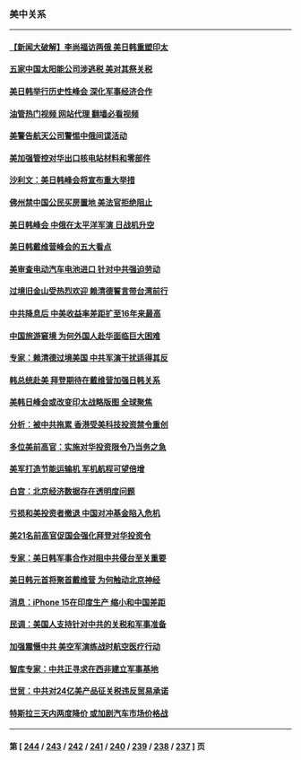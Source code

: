 ### 美中关系
---
#### [【新闻大破解】李尚福访两俄 美日韩重塑印太](../../pages/nf1412576/n14056718.md?08190446) 
#### [五家中国太阳能公司涉逃税 美对其祭关税](../../pages/nf1412576/n14056715.md?08190446) 
#### [美日韩举行历史性峰会 深化军事经济合作](../../pages/nf1412576/n14056728.md?08190446) 
#### [油管热门视频 网站代理 翻墙必看视频](http://138.2.39.72:81/youtube.html?epic-marker?08190446)
#### [美警告航天公司警惕中俄间谍活动](../../pages/nf1412576/n14056694.md?08190446) 
#### [美加强管控对华出口核电站材料和零部件](../../pages/nf1412576/n14056699.md?08190446) 
#### [沙利文：美日韩峰会将宣布重大举措](../../pages/nf1412576/n14056697.md?08190446) 
#### [佛州禁中国公民买房置地 美法官拒绝阻止](../../pages/nf1412576/n14056179.md?08190446) 
#### [美日韩峰会 中俄在太平洋军演 日战机升空](../../pages/nf1412576/n14056604.md?08190446) 
#### [美日韩戴维营峰会的五大看点](../../pages/nf1412576/n14056314.md?08190446) 
#### [美审查电动汽车电池进口 针对中共强迫劳动](../../pages/nf1412576/n14055986.md?08190446) 
#### [过境旧金山受热烈欢迎 赖清德誓言带台湾前行](../../pages/nf1412576/n14055988.md?08190446) 
#### [中共降息后 中美收益率差距扩至16年来最高](../../pages/nf1412576/n14056080.md?08190446) 
#### [中国旅游窘境 为何外国人赴华面临巨大困难](../../pages/nf1412576/n14056014.md?08190446) 
#### [专家：赖清德过境美国 中共军演干扰适得其反](../../pages/nf1412576/n14055690.md?08190446) 
#### [韩总统赴美 拜登期待在戴维营加强日韩关系](../../pages/nf1412576/n14055858.md?08190446) 
#### [美韩日峰会或改变印太战略版图 全球聚焦](../../pages/nf1412576/n14055908.md?08190446) 
#### [分析：被中共拖累 香港受美科技投资禁令重创](../../pages/nf1412576/n14055699.md?08190446) 
#### [多位美前高官：实施对华投资限令乃当务之急](../../pages/nf1412576/n14055844.md?08190446) 
#### [美军打造节能运输机 军机航程可望倍增](../../pages/nf1412576/n14055730.md?08190446) 
#### [白宫：北京经济数据存在透明度问题](../../pages/nf1412576/n14055663.md?08190446) 
#### [亏损和美投资者撤退 中国对冲基金陷入危机](../../pages/nf1412576/n14054738.md?08190446) 
#### [美21名前高官促国会强化拜登对华投资令](../../pages/nf1412576/n14055341.md?08190446) 
#### [专家：美日韩军事合作对阻中共侵台至关重要](../../pages/nf1412576/n14055430.md?08190446) 
#### [美日韩元首将聚首戴维营 为何触动北京神经](../../pages/nf1412576/n14055367.md?08190446) 
#### [消息：iPhone 15在印度生产 缩小和中国差距](../../pages/nf1412576/n14055298.md?08190446) 
#### [民调：美国人支持针对中共的关税和军事准备](../../pages/nf1412576/n14055273.md?08190446) 
#### [加强震慑中共 美空军演练战时航空医疗行动](../../pages/nf1412576/n14055319.md?08190446) 
#### [智库专家：中共正寻求在西非建立军事基地](../../pages/nf1412576/n14055263.md?08190446) 
#### [世贸：中共对24亿美产品征关税违反贸易承诺](../../pages/nf1412576/n14055275.md?08190446) 
#### [特斯拉三天内两度降价 或加剧汽车市场价格战](../../pages/nf1412576/n14055093.md?08190446) 

---
#### 第 [ [244](./244.md?08190446) / [243](./243.md?08190446) / [242](./242.md?08190446) / [241](./241.md?08190446) / [240](./240.md?08190446) / [239](./239.md?08190446) / [238](./238.md?08190446) / [237](./237.md?08190446) ] 页
